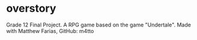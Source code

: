 # overstory
Grade 12 Final Project. A RPG game based on the game "Undertale".
Made with Matthew Farias, GitHub: m4tto

